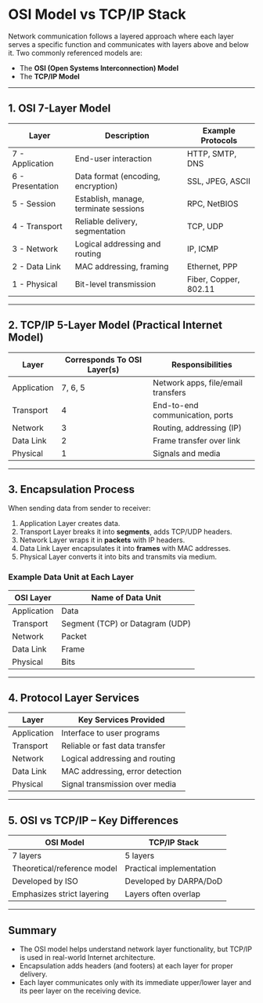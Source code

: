 # OSI Model vs TCP/IP Stack

Network communication follows a layered approach where each layer serves a specific function and communicates with layers above and below it. Two commonly referenced models are:

- The **OSI (Open Systems Interconnection) Model**
- The **TCP/IP Model**

---

## 1. OSI 7-Layer Model

| Layer | Description                          | Example Protocols         |
|--------|--------------------------------------|----------------------------|
| 7 - Application     | End-user interaction             | HTTP, SMTP, DNS            |
| 6 - Presentation    | Data format (encoding, encryption) | SSL, JPEG, ASCII           |
| 5 - Session         | Establish, manage, terminate sessions | RPC, NetBIOS            |
| 4 - Transport       | Reliable delivery, segmentation  | TCP, UDP                   |
| 3 - Network         | Logical addressing and routing   | IP, ICMP                   |
| 2 - Data Link       | MAC addressing, framing          | Ethernet, PPP              |
| 1 - Physical        | Bit-level transmission           | Fiber, Copper, 802.11      |

---

## 2. TCP/IP 5-Layer Model (Practical Internet Model)

| Layer       | Corresponds To OSI Layer(s)     | Responsibilities                    |
|-------------|----------------------------------|-------------------------------------|
| Application | 7, 6, 5                          | Network apps, file/email transfers |
| Transport   | 4                                | End-to-end communication, ports     |
| Network     | 3                                | Routing, addressing (IP)           |
| Data Link   | 2                                | Frame transfer over link            |
| Physical    | 1                                | Signals and media                   |

---

## 3. Encapsulation Process

When sending data from sender to receiver:

1. Application Layer creates data.
2. Transport Layer breaks it into **segments**, adds TCP/UDP headers.
3. Network Layer wraps it in **packets** with IP headers.
4. Data Link Layer encapsulates it into **frames** with MAC addresses.
5. Physical Layer converts it into bits and transmits via medium.

### Example Data Unit at Each Layer

| OSI Layer     | Name of Data Unit |
|---------------|-------------------|
| Application   | Data              |
| Transport     | Segment (TCP) or Datagram (UDP) |
| Network       | Packet            |
| Data Link     | Frame             |
| Physical      | Bits              |

---

## 4. Protocol Layer Services

| Layer        | Key Services Provided |
|--------------|------------------------|
| Application  | Interface to user programs |
| Transport    | Reliable or fast data transfer |
| Network      | Logical addressing and routing |
| Data Link    | MAC addressing, error detection |
| Physical     | Signal transmission over media |

---

## 5. OSI vs TCP/IP – Key Differences

| OSI Model                   | TCP/IP Stack                      |
|-----------------------------|-----------------------------------|
| 7 layers                    | 5 layers                          |
| Theoretical/reference model| Practical implementation          |
| Developed by ISO            | Developed by DARPA/DoD            |
| Emphasizes strict layering | Layers often overlap              |

---

## Summary

- The OSI model helps understand network layer functionality, but TCP/IP is used in real-world Internet architecture.
- Encapsulation adds headers (and footers) at each layer for proper delivery.
- Each layer communicates only with its immediate upper/lower layer and its peer layer on the receiving device.

